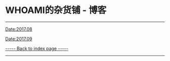 # WHOAMI的杂货铺 - 博客 #
---
    
    
[Date:2017.08](blog/2017/08/menu.md)
  
[Date:2017.09](blog/2017/09/menu.md)
  
[----- Back to index page -----](/index.md)
    
    
---
